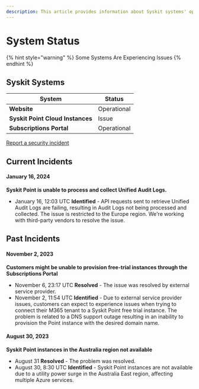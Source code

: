```yaml
---
description: This article provides information about Syskit systems' operationality.
---
```


# System Status

{% hint style="warning" %} Some Systems Are Experiencing Issues {% endhint %}

## Syskit Systems

| System                           | Status      |
| -------------------------------- | ----------- |
| **Website**                      | Operational |
| **Syskit Point Cloud Instances** | Issue|
| **Subscriptions Portal**         | Operational |

[Report a security incident](report-security-incident.md)

## Current Incidents

#### January 16, 2024
**Syskit Point is unable to process and collect Unified Audit Logs.**
* January 16, 12:03 UTC **Identified** - API requests sent to retrieve Unified Audit Logs are failing, resulting in Audit Logs not being processed and collected. The issue is restricted to the Europe region. We're working with third-party vendors to resolve the issue.

## Past Incidents

#### November 2, 2023
**Customers might be unable to provision free-trial instances through the Subscriptions Portal**
* November 6, 23:17 UTC **Resolved** - The issue was resolved by external service provider.
* November 2, 11:54 UTC **Identified** - Due to external service provider issues, customers can expect to experience issues when trying to connect their M365 tenant to a Syskit Point free trial instance. The problem is related to a DNS support outage resulting in an inability to provision the Point instance with the desired domain name.

#### August 30, 2023
**Syskit Point instances in the Australia region not available**
* August 31 **Resolved** - The problem was resolved.
* August 30, 8:30 UTC **Identified** - Syskit Point instances are not available due to a utility power surge in the Australia East region, affecting multiple Azure services.